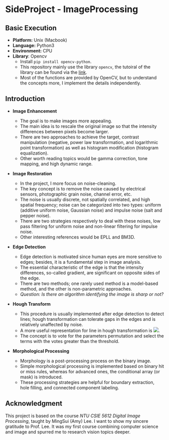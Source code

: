 # SideProject - ImageProcessing

## Basic Execution

- **Platform:** Unix (Macbook)
- **Language:** Python3
- **Environment:** CPU
- **Library**: Opencv
  - Install ``pip install opencv-python``.
  - This repository mainly use the library ``opencv``, the tutoiral of the library can be found via the [link](https://opencv-python-tutroals.readthedocs.io/en/latest/index.html). 
  - Most of the functions are provided by OpenCV, but to understand the concepts more, I implement the details independently.

## Introduction

- **Image Enhancement**
  - The goal is to make images more appealing.
  - The main idea is to rescale the original image so that the intensity differences between pixels become larger.
  - There are two approaches to achieve the target, contrast manipulation (negative, power law transformation, and logarithmic point transformation) as well as histogram modification (histogram equalization).
  - Other worth reading topics would be gamma correction, tone mapping, and high dynamic range.

- **Image Restoration**
  - In the project, I more focus on noise-cleaning.
  - The key concept is to remove the noise caused by electrical sensors, photographic grain noise, channel error, etc.
  - The noise is usually discrete, not spatially correlated, and high spatial frequency; noise can be categorized into two types: uniform (additive uniform noise, Gaussian noise) and impulse noise (salt and pepper noise).
  - There are two strategies respectively to deal with these noises, low pass filtering for uniform noise and non-linear filtering for impulse noise.
  - Other interesting references would be EPLL and BM3D.

- **Edge Detection**
  - Edge detection is motivated since human eyes are more sensitive to edges; besides, it is a fundamental step in image analysis.
  - The essential characteristic of the edge is that the intensity differences, so-called gradient, are significant on opposite sides of the edge.
  - There are two methods; one rarely used method is a model-based method, and the other is non-parametric approaches.
  - *Question: Is there an algorithm identifying the image is sharp or not?*

- **Hough Transform**
  - This procedure is usually implemented after edge detection to detect lines; hough transformation can tolerate gaps in the edges and is relatively unaffected by noise.
  - A more useful representation for line in hough transformation is <img src="https://render.githubusercontent.com/render/math?math=\rho = x\cos\theta %2B y\sin\theta">.
  - The concept is to vote for the parameters permutation and select the terms with the votes greater than the threshold.

- **Morphological Processing**
  - Morphology is a post-processing process on the binary image.
  - Simple morphological processing is implemented based on binary hit or miss rules, whereas for advanced ones, the conditional array (or mask) is introduced. 
  - These processing strategies are helpful for boundary extraction, hole filling, and connected component labeling.

## Acknowledgment

This project is based on the course *NTU CSIE 5612 Digital Image Processing*, taught by MingSui (Amy) Lee. I want to show my sincere gratitude to Prof. Lee. It was my first course combining computer science and image and spurred me to research vision topics deeper.
